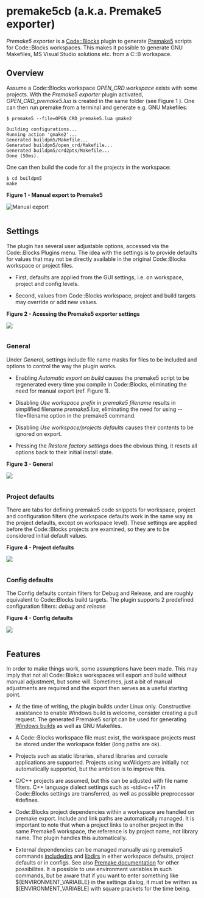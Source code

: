 # premake5cb (a.k.a. Premake5 exporter)

*Premake5 exporter* is a [Code::Blocks](https://www.codeblocks.org/) plugin to generate [Premake5](https://premake.github.io/docs/) scripts for Code::Blocks workspaces. This makes it possible to generate GNU Makefiles, MS Visual Studio solutions etc. from a C::B workspace.

## Overview

Assume a Code::Blocks workspace *OPEN_CRD.workspace* exists with some projects. With the *Premake5 exporter* plugin activated, *OPEN_CRD_premake5.lua* is created in the same folder (see Figure 1 ). One can then run premake from a terminal and generate e.g. GNU Makefiles:
    
```
$ premake5 --file=OPEN_CRD_premake5.lua gmake2

Building configurations...
Running action 'gmake2'...
Generated buildpm5/Makefile...
Generated buildpm5/open_crd/Makefile...
Generated buildpm5/crd2pts/Makefile...
Done (50ms).
```

One can then build the code for all the projects in the workspace:

```
$ cd buildpm5
make
```

**Figure 1 - Manual export to Premake5**

![Manual export](images/plugin_export.png)

```

```
## Settings

The plugin has several user adjustable options, accessed via the Code::Blocks Plugins menu. The idea with the settings is to provide defaults for values that may not be directly available in the original Code::Blocks workspace or project files.

* First, defaults are applied from the GUI settings, i.e. on workspace, project and config levels.

* Second, values from Code::Blocks workspace, project and build targets may override or add new values.


**Figure 2 - Acessing the Premake5 exporter settings**

![](images/plugin_menu.png)


```

```
### General
Under *General*, settings include file name masks for files to be included and options to control the way the plugin works. 

* Enabling *Automatic export on build*  causes the premake5 script to be regenerated every time you compile in Code::Blocks, eliminating the need for manual export (ref. Figure 1). 

* Disabling *Use workspace prefix in premake5 filename* results in simplified filename *premake5.lua*, eliminating the need for using --file=filename option in the premake5 command. 

* Disabling *Use workspace/projects defaults* causes their contents to be ignored on export. 

* Pressing the *Restore factory settings* does the obvious thing, it resets all options back to their initial install state.

**Figure 3 - General**

![](images/plugin_general.png)


```

```
### Project defaults
There are  tabs for defining premake5 code snippets for workspace, project and configuration filters (the workspace defaults work in the same way as the project defaults, except on workspace level). These settings are applied before the Code::Blocks projects are examined, so they are to be considered initial default values.

**Figure 4 - Project defaults**

![](images/plugin_project.png)

```

```
### Config defaults

The Config defaults contain filters for Debug and Release, and are roughly equivalent to Code::Blocks build targets. The plugin supports 2 predefined configuration filters: *debug* and *release*

**Figure 4 - Config defaults**

![](images/plugin_config.png)

```

```


## Features

In order to make things work, some assumptions have been made. This may imply that not all Code::Blokcs workspaces will export and build without manual adjustment, but some will. Sometimes, just a bit of manual adjustments are required and the export then serves as a useful starting point.

* At the time of writing, the plugin builds under Linux only. Constructive assistance to enable Windows build is welcome, consider creating a pull request. The generated Premake5 script can be used for generating [Windows builds](https://premake.github.io/docs/Using-Premake) as well as GNU Makefiles.

* A Code::Blocks workspace file must exist, the workspace projects must be stored under the workspace folder (long paths are ok).

* Projects such as static libraries, shared libraries and console applications are supported. Projects using wxWidgets are initially not automatically supported, but the ambition is to improve this.

* C/C++ projects are assumed, but this can be adjusted with file name filters. C++ language dialect settings such as -std=c++17 in Code::Blocks settings are transferred, as well as possible preprocessor #defines.

* Code::Blocks project dependencies within a workspace are handled on premake export. Include and link paths are automatically managed. It is important to note that when a project links to another project in the same Premake5 workspace, the reference is by project name, not library name. The plugin handles this automatically.

* External dependencies can be managed manually using premake5 commands [includedirs](https://premake.github.io/docs/includedirs/) and [libdirs](https://premake.github.io/docs/libdirs/) in either workspace defaults, project defaults or in configs. See also [Premake documentation](https://premake.github.io/docs/) for other possibilites. It is possible to use environment variables in such commands, but be aware that if you want to enter something like ${ENVIRONMENT_VARIABLE} in the settings dialog, it must be written as $[ENVIRONMENT_VARIABLE] with square prackets for the time being.


```

```
